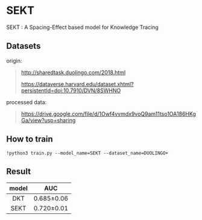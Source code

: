 # SEKT
SEKT : A Spacing-Effect based model for Knowledge Tracing

## Datasets

origin:
> http://sharedtask.duolingo.com/2018.html
> 
> https://dataverse.harvard.edu/dataset.xhtml?persistentId=doi:10.7910/DVN/8SWHNO


processed data:
> https://drive.google.com/file/d/1Owf4vvmdx9voQ9am11tso1OA186HKgGa/view?usp=sharing



## How to train

`!python3 train.py --model_name=SEKT --dataset_name=DUOLINGO+`

## Result

|model|AUC|
|:---:|:---:|
|DKT|0.685±0.06|
|SEKT|0.720±0.01|
